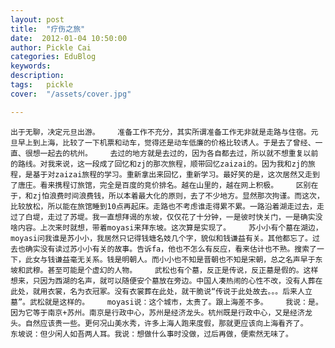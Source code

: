 ```yaml
---
layout: post  
title:  "疗伤之旅"
date:  2012-01-04 10:50:00
author: Pickle Cai  
categories: EduBlog  
keywords: 
description:   
tags:	pickle   
cover:  "/assets/cover.jpg"  

---
```


    出于无聊，决定元旦出游。    准备工作不充分，其实所谓准备工作无非就是走路与住宿。元旦早上到上海，比较了一下机票和动车，觉得还是动车低廉的价格比较诱人。于是去了曾经、一直、很想一起去的杭州。    去过的地方就是去过的，因为各自都去过，所以就不想重复以前的路线。对我来说，这一段成了回忆和zj的那次旅程，顺带回忆zaizai的。因为我和zj的旅程，是基于对zaizai旅程的学习。重新拿出来回忆，重新学习。最好笑的是，这次居然又走到了唐庄。看来携程订旅馆，完全是百度的竞价排名。越在山里的，越在网上积极。    区别在于，和zj怕浪费时间浪费钱，所以本着最大化的原则，去了不少地方。显然那次拘谨。而这次，比较放松，所以能在旅馆睡到10点再起床。走路也不考虑谁走得累不累。一路沿着湖走过去，走过了白堤，走过了苏堤。我一直想拜谒的东坡，仅仅花了十分钟，一是彼时快关门，一是确实没啥内容。上次来时就想，带着moyasi来拜东坡。这次算是实现了。    苏小小有个墓在湖边，moyasi问我谁是苏小小，我居然只记得钱塘名妓几个字，貌似和钱谦益有关。其他都忘了。过去也确实没有读过苏小小有关的故事。告诉fa，他也不怎么有反应，看来估计也不熟。搜索了一下，此女与钱谦益毫无关系。钱是明朝人。而小小也不知是晋朝也不知是宋朝，总之名声早于东坡和武穆。甚至可能是个虚幻的人物。    武松也有个墓，反正是传说，反正墓是假的。这样想来，只因为西湖的名声，就可以随便安个墓放在旁边。中国人凑热闹的心性不改，没有人葬在此处，就用衣裳，名为衣冠冢。没有衣裳葬在此处，就干脆说“传说于此处故去。。。后来人立墓”。武松就是这样的。    moyasi说：这个城市，太贵了。跟上海差不多。    我说：是。因为它等于南京+苏州。南京是行政中心，苏州是经济龙头。杭州既是行政中心，又是经济龙头。自然应该贵一些。更何况山美水秀，许多上海人跑来度假，那就更应该向上海看齐了。   东坡说：但少闲人如吾两人耳。我说：想做什么事时没做，过后再做，便索然无味了。																																						

		    
